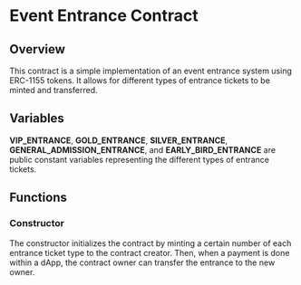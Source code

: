 # Event Entrance Contract

## Overview
This contract is a simple implementation of an event entrance system using ERC-1155 tokens. It allows for different types of entrance tickets to be minted and transferred.

## Variables
**VIP_ENTRANCE**, **GOLD_ENTRANCE**, **SILVER_ENTRANCE**, **GENERAL_ADMISSION_ENTRANCE**, and **EARLY_BIRD_ENTRANCE** are public constant variables representing the different types of entrance tickets.

## Functions

### Constructor
The constructor initializes the contract by minting a certain number of each entrance ticket type to the contract creator. Then, when a payment is done within a dApp, the contract owner can transfer the entrance to the new owner.

